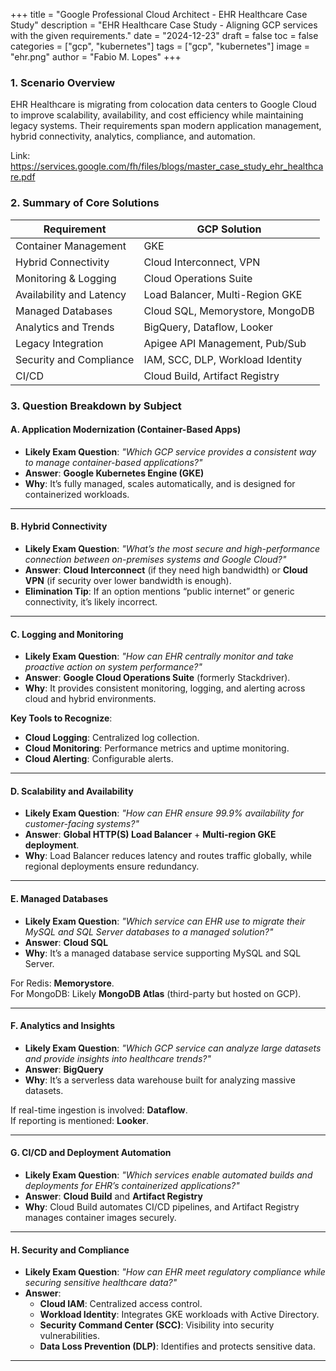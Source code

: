 +++
title = "Google Professional Cloud Architect - EHR Healthcare Case Study"
description = "EHR Healthcare Case Study - Aligning GCP services with the given requirements."
date =  "2024-12-23"
draft = false
toc = false
categories = ["gcp", "kubernetes"]
tags = ["gcp", "kubernetes"]
image = "ehr.png"
author = "Fabio M. Lopes"
+++

### 1. Scenario Overview

EHR Healthcare is migrating from colocation data centers to Google Cloud to improve scalability, availability, and cost efficiency while maintaining legacy systems. Their requirements span modern application management, hybrid connectivity, analytics, compliance, and automation.

Link: https://services.google.com/fh/files/blogs/master_case_study_ehr_healthcare.pdf

### 2. Summary of Core Solutions

| Requirement	| GCP Solution |
| ---- | --- |
| Container Management |	GKE
| Hybrid Connectivity |	Cloud Interconnect, VPN |
| Monitoring & Logging |	Cloud Operations Suite |
| Availability and Latency |	Load Balancer, Multi-Region GKE |
| Managed Databases |	Cloud SQL, Memorystore, MongoDB |
| Analytics and Trends |	BigQuery, Dataflow, Looker |
| Legacy Integration |	Apigee API Management, Pub/Sub |
| Security and Compliance |	IAM, SCC, DLP, Workload Identity |
| CI/CD |	Cloud Build, Artifact Registry |

### 3. Question Breakdown by Subject

#### **A. Application Modernization (Container-Based Apps)**  
- **Likely Exam Question**: *"Which GCP service provides a consistent way to manage container-based applications?"*  
- **Answer**: **Google Kubernetes Engine (GKE)**  
- **Why**: It’s fully managed, scales automatically, and is designed for containerized workloads.

---

#### **B. Hybrid Connectivity**  
- **Likely Exam Question**: *"What’s the most secure and high-performance connection between on-premises systems and Google Cloud?"*  
- **Answer**: **Cloud Interconnect** (if they need high bandwidth) or **Cloud VPN** (if security over lower bandwidth is enough).  
- **Elimination Tip**: If an option mentions “public internet” or generic connectivity, it’s likely incorrect.

---

#### **C. Logging and Monitoring**  
- **Likely Exam Question**: *"How can EHR centrally monitor and take proactive action on system performance?"*  
- **Answer**: **Google Cloud Operations Suite** (formerly Stackdriver).  
- **Why**: It provides consistent monitoring, logging, and alerting across cloud and hybrid environments.  

**Key Tools to Recognize**:  
- **Cloud Logging**: Centralized log collection.  
- **Cloud Monitoring**: Performance metrics and uptime monitoring.  
- **Cloud Alerting**: Configurable alerts.

---

#### **D. Scalability and Availability**  
- **Likely Exam Question**: *"How can EHR ensure 99.9% availability for customer-facing systems?"*  
- **Answer**: **Global HTTP(S) Load Balancer** + **Multi-region GKE deployment**.  
- **Why**: Load Balancer reduces latency and routes traffic globally, while regional deployments ensure redundancy.  

---

#### **E. Managed Databases**  
- **Likely Exam Question**: *"Which service can EHR use to migrate their MySQL and SQL Server databases to a managed solution?"*  
- **Answer**: **Cloud SQL**  
- **Why**: It’s a managed database service supporting MySQL and SQL Server.  

For Redis: **Memorystore**.  
For MongoDB: Likely **MongoDB Atlas** (third-party but hosted on GCP).  

---

#### **F. Analytics and Insights**  
- **Likely Exam Question**: *"Which GCP service can analyze large datasets and provide insights into healthcare trends?"*  
- **Answer**: **BigQuery**  
- **Why**: It’s a serverless data warehouse built for analyzing massive datasets.  

If real-time ingestion is involved: **Dataflow**.  
If reporting is mentioned: **Looker**.

---

#### **G. CI/CD and Deployment Automation**  
- **Likely Exam Question**: *"Which services enable automated builds and deployments for EHR’s containerized applications?"*  
- **Answer**: **Cloud Build** and **Artifact Registry**  
- **Why**: Cloud Build automates CI/CD pipelines, and Artifact Registry manages container images securely.

---

#### **H. Security and Compliance**  
- **Likely Exam Question**: *"How can EHR meet regulatory compliance while securing sensitive healthcare data?"*  
- **Answer**:  
  - **Cloud IAM**: Centralized access control.  
  - **Workload Identity**: Integrates GKE workloads with Active Directory.  
  - **Security Command Center (SCC)**: Visibility into security vulnerabilities.  
  - **Data Loss Prevention (DLP)**: Identifies and protects sensitive data.  

---